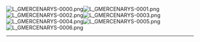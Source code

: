 ![L_GMERCENARYS-0000.png](https://raw.githubusercontent.com/Klokinator/FE-Repo/main/Portrait%20Repository/FE09-10%20Mugs%20(Path%20of%20Radiance,%20Radiant%20Dawn)/FE9%20Vanilla%20Mugs%20(Ingame%20Rips)/Mercenary%20Soldier/L_GMERCENARYS-0000.png "L_GMERCENARYS-0000.png")![L_GMERCENARYS-0001.png](https://raw.githubusercontent.com/Klokinator/FE-Repo/main/Portrait%20Repository/FE09-10%20Mugs%20(Path%20of%20Radiance,%20Radiant%20Dawn)/FE9%20Vanilla%20Mugs%20(Ingame%20Rips)/Mercenary%20Soldier/L_GMERCENARYS-0001.png "L_GMERCENARYS-0001.png")![L_GMERCENARYS-0002.png](https://raw.githubusercontent.com/Klokinator/FE-Repo/main/Portrait%20Repository/FE09-10%20Mugs%20(Path%20of%20Radiance,%20Radiant%20Dawn)/FE9%20Vanilla%20Mugs%20(Ingame%20Rips)/Mercenary%20Soldier/L_GMERCENARYS-0002.png "L_GMERCENARYS-0002.png")![L_GMERCENARYS-0003.png](https://raw.githubusercontent.com/Klokinator/FE-Repo/main/Portrait%20Repository/FE09-10%20Mugs%20(Path%20of%20Radiance,%20Radiant%20Dawn)/FE9%20Vanilla%20Mugs%20(Ingame%20Rips)/Mercenary%20Soldier/L_GMERCENARYS-0003.png "L_GMERCENARYS-0003.png")![L_GMERCENARYS-0004.png](https://raw.githubusercontent.com/Klokinator/FE-Repo/main/Portrait%20Repository/FE09-10%20Mugs%20(Path%20of%20Radiance,%20Radiant%20Dawn)/FE9%20Vanilla%20Mugs%20(Ingame%20Rips)/Mercenary%20Soldier/L_GMERCENARYS-0004.png "L_GMERCENARYS-0004.png")![L_GMERCENARYS-0005.png](https://raw.githubusercontent.com/Klokinator/FE-Repo/main/Portrait%20Repository/FE09-10%20Mugs%20(Path%20of%20Radiance,%20Radiant%20Dawn)/FE9%20Vanilla%20Mugs%20(Ingame%20Rips)/Mercenary%20Soldier/L_GMERCENARYS-0005.png "L_GMERCENARYS-0005.png")![L_GMERCENARYS-0006.png](https://raw.githubusercontent.com/Klokinator/FE-Repo/main/Portrait%20Repository/FE09-10%20Mugs%20(Path%20of%20Radiance,%20Radiant%20Dawn)/FE9%20Vanilla%20Mugs%20(Ingame%20Rips)/Mercenary%20Soldier/L_GMERCENARYS-0006.png "L_GMERCENARYS-0006.png")



----

